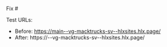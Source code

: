 Fix #<gh-issue-id>

Test URLs:
- Before: https://main--vg-macktrucks-sv--hlxsites.hlx.page/
- After: https://<branch>--vg-macktrucks-sv--hlxsites.hlx.page/

